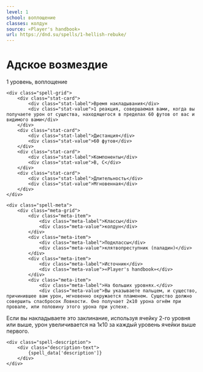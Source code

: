 ```yaml
---
level: 1
school: воплощение
classes: колдун
source: «Player's handbook»
url: https://dnd.su/spells/1-hellish-rebuke/
---
```


<div class="spell-container">
    <div class="spell-header">
        <h1 class="spell-name">Адское возмездие</h1>
        <div class="spell-level">1 уровень, воплощение</div>
    </div>
    
    <div class="spell-grid">
        <div class="stat-card">
            <div class="stat-label">Время накладывания</div>
            <div class="stat-value">1 реакция, совершаемая вами, когда вы получаете урон от существа, находящегося в пределах 60 футов от вас и видимого вами</div>
        </div>
        <div class="stat-card">
            <div class="stat-label">Дистанция</div>
            <div class="stat-value">60 футов</div>
        </div>
        <div class="stat-card">
            <div class="stat-label">Компоненты</div>
            <div class="stat-value">В, С</div>
        </div>
        <div class="stat-card">
            <div class="stat-label">Длительность</div>
            <div class="stat-value">Мгновенная</div>
        </div>
    </div>
    
    <div class="spell-meta">
        <div class="meta-grid">
            <div class="meta-item">
                <div class="meta-label">Классы</div>
                <div class="meta-value">колдун</div>
            </div>
            <div class="meta-item">
                <div class="meta-label">Подклассы</div>
                <div class="meta-value">клятвопреступник (паладин)</div>
            </div>
            <div class="meta-item">
                <div class="meta-label">Источник</div>
                <div class="meta-value">«Player's handbook»</div>
            </div>
            <div class="meta-item">
                <div class="meta-label">На больших уровнях.</div>
                <div class="meta-value">Вы указываете пальцем, и существо, причинившее вам урон, мгновенно окружается пламенем. Существо должно совершить спасбросок Ловкости. Оно получает 2к10 урона огнём при провале, или половину этого урона при успехе.
 Если вы накладываете это заклинание, используя ячейку 2-го уровня или выше, урон увеличивается на 1к10 за каждый уровень ячейки выше первого.</div>
            </div>
        </div>
    </div>
    
    <div class="spell-description">
        <div class="description-text">
            {spell_data['description']}
        </div>
    </div>
</div>
